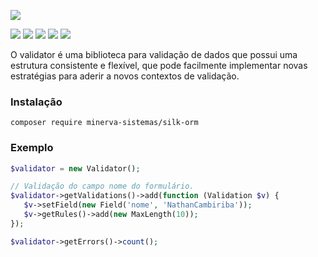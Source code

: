 ![](http://i.imgur.com/l1Fgbcd.png)

![](https://poser.pugx.org/minerva-sistemas/silk-orm/license) ![](https://scrutinizer-ci.com/g/minerva-sistemas/validator/badges/build.png?b=master) ![](https://scrutinizer-ci.com/g/minerva-sistemas/validator/badges/quality-score.png?b=master) ![](https://poser.pugx.org/minerva-sistemas/validator/downloads) ![](https://poser.pugx.org/minerva-sistemas/validator/v/stable)

O validator é uma biblioteca para validação de dados que possui uma estrutura consistente e flexível, que pode facilmente implementar novas estratégias para aderir a novos contextos de validação.

### Instalação
`composer require minerva-sistemas/silk-orm`

### Exemplo

```php
$validator = new Validator();

// Validação do campo nome do formulário.
$validator->getValidations()->add(function (Validation $v) {
   $v->setField(new Field('nome', 'NathanCambiriba'));
   $v->getRules()->add(new MaxLength(10));
});

$validator->getErrors()->count();
```
